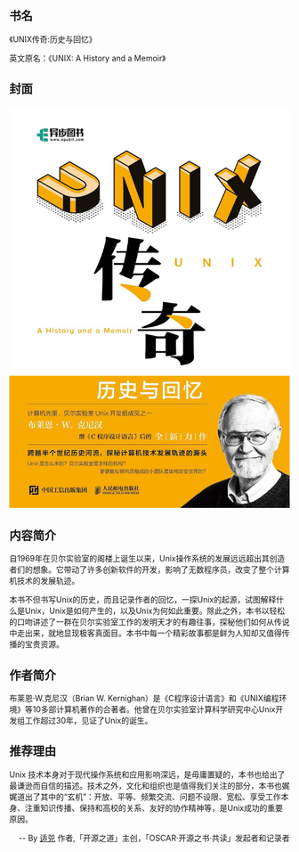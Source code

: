 ##  书名

《UNIX传奇:历史与回忆》

英文原名：《UNIX: A History and a Memoir》

## 封面

![](./face-image/unix-history-and-memoir-chinese.jpg)

## 内容简介

自1969年在贝尔实验室的阁楼上诞生以来，Unix操作系统的发展远远超出其创造者们的想象。它带动了许多创新软件的开发，影响了无数程序员，改变了整个计算机技术的发展轨迹。

本书不但书写Unix的历史，而且记录作者的回忆，一探Unix的起源，试图解释什么是Unix，Unix是如何产生的，以及Unix为何如此重要。除此之外，本书以轻松的口吻讲述了一群在贝尔实验室工作的发明天才的有趣往事，探秘他们如何从传说中走出来，就地显现极客真面目。本书中每一个精彩故事都是鲜为人知却又值得传播的宝贵资源。

## 作者简介

布莱恩·W.克尼汉（Brian W. Kernighan）是《C程序设计语言》和《UNIX编程环境》等10多部计算机著作的合著者。他曾在贝尔实验室计算科学研究中心Unix开发组工作超过30年，见证了Unix的诞生。

## 推荐理由

Unix 技术本身对于现代操作系统和应用影响深远，是毋庸置疑的，本书也给出了最谦逊而自信的描述。技术之外，文化和组织也是值得我们关注的部分，本书也娓娓道出了其中的“玄机”：开放、平等、频繁交流、问题不设限、宽松、享受工作本身、注重知识传播、保持和高校的关系、友好的协作精神等，是Unix成功的重要原因。
<p align="right"> -- By <a href="https://opensourceway.community/">适兕</a>  作者,「开源之道」主创，「OSCAR·开源之书·共读」发起者和记录者</p>

